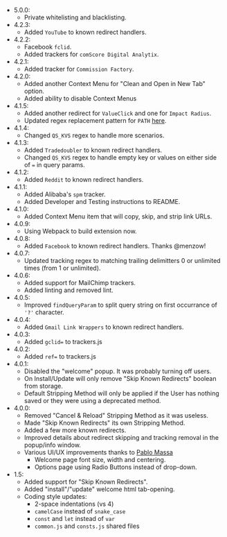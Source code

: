 - 5.0.0:
    + Private whitelisting and blacklisting.
- 4.2.3:
    + Added `YouTube` to known redirect handlers.
- 4.2.2:
    + Facebook `fclid`.
    + Added trackers for `comScore Digital Analytix`.
- 4.2.1:
    + Added tracker for `Commission Factory`.
- 4.2.0:
    + Added another Context Menu for "Clean and Open in New Tab" option.
    + Added ability to disable Context Menus
- 4.1.5:
    + Added another redirect for `ValueClick` and one for `Impact Radius`.
    + Updated regex replacement pattern for `PATH` [here](https://github.com/newhouse/url-tracking-stripper/pull/46/files).
- 4.1.4:
    + Changed `QS_KVS` regex to handle more scenarios.
- 4.1.3:
    + Added `Tradedoubler` to known redirect handlers.
    + Changed `QS_KVS` regex to handle empty key or values on either side of `=` in query params.
- 4.1.2:
    + Added `Reddit` to known redirect handlers.
- 4.1.1:
    + Added Alibaba's `spm` tracker.
    + Added Developer and Testing instructions to README.
- 4.1.0:
    + Added Context Menu item that will copy, skip, and strip link URLs.
- 4.0.9:
    + Using Webpack to build extension now.
- 4.0.8:
    + Added `Facebook` to known redirect handlers. Thanks @menzow!
- 4.0.7:
    + Updated tracking regex to matching trailing delimitters 0 or unlimited times (from 1 or unlimited).
- 4.0.6:
    + Added support for MailChimp trackers.
    + Added linting and removed lint.
- 4.0.5:
    + Improved `findQueryParam` to split query string on first occurrance of `'?'` character.
- 4.0.4:
    + Added `Gmail Link Wrappers` to known redirect handlers.
- 4.0.3:
    + Added `gclid=` to trackers.js
- 4.0.2:
    + Added `ref=` to trackers.js
- 4.0.1:
    + Disabled the "welcome" popup. It was probably turning off users.
    + On Install/Update will only remove "Skip Known Redirects" boolean from storage.
    + Default Stripping Method will only be applied if the User has nothing saved or they were using a deprecated method.
- 4.0.0:
    + Removed "Cancel & Reload" Stripping Method as it was useless.
    + Made "Skip Known Redirects" its own Stripping Method.
    + Added a few more known redirects.
    + Improved details about redirect skipping and tracking removal in the popup/info window.
    + Various UI/UX improvements thanks to [Pablo Massa](http://pablomassa.com/)
        * Welcome page font size, width and centering.
        * Options page using Radio Buttons instead of drop-down.
- 1.5:
    + Added support for "Skip Known Redirects".
    + Added "install"/"update" welcome html tab-opening.
    + Coding style updates:
        * 2-space indentations (vs 4)
        * `camelCase` instead of `snake_case`
        * `const` and `let` instead of `var`
        * `common.js` and `consts.js` shared files
